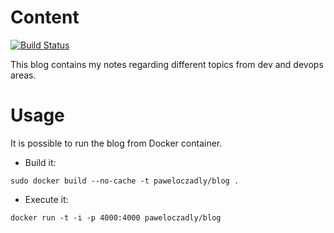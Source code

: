 # Content

[![Build Status](https://travis-ci.org/paweloczadly/paweloczadly.github.io.svg?branch=master)](https://travis-ci.org/paweloczadly/paweloczadly.github.io)

This blog contains my notes regarding different topics from dev and devops areas.

# Usage

It is possible to run the blog from Docker container.

- Build it:
```
sudo docker build --no-cache -t paweloczadly/blog .
```

- Execute it:
```
docker run -t -i -p 4000:4000 paweloczadly/blog
```
